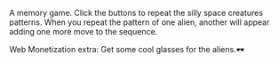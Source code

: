 A memory game. Click the buttons to repeat the silly space creatures patterns.  When you repeat the pattern of one alien, another will appear adding one more move to the sequence. 

Web Monetization extra: Get some cool glasses for the aliens.🕶️